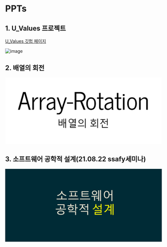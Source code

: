 # PPTs

## 1. U_Values 프로젝트

[U_Values 깃헙 페이지](https://chaselover.github.io/PPTs/)

![image](https://user-images.githubusercontent.com/79824434/129450432-12020ff0-7463-41eb-97be-0fa36fc9bb4c.png)


## 2. 배열의 회전

![image-20210819222115173](README.assets/image-20210819222115173.png)

## 3. 소프트웨어 공학적 설계(21.08.22 ssafy세미나)

![image-20210822025811992](README.assets/image-20210822025811992.png)

